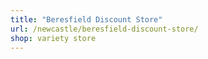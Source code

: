 ```yaml
---
title: "Beresfield Discount Store"
url: /newcastle/beresfield-discount-store/
shop: variety store
---
```

